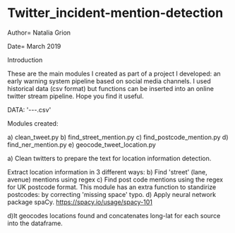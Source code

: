 # Twitter_incident-mention-detection


Author= Natalia Grion

Date= March 2019

Introduction

These are the main modules I created as part of a project I developed: an early warning system pipeline based on social media channels. I used historical data (csv format) but functions can be inserted into an online twitter stream pipeline.
Hope you find it useful. 


DATA:
'---.csv'
 
  Modules created: 

 a) clean_tweet.py
 b) find_street_mention.py
 c) find_postcode_mention.py
 d) find_ner_mention.py
 e) geocode_tweet_location.py
 
a) Clean twitters to prepare the text for location information detection.

Extract location information in 3 different ways:
b) Find 'street' (lane, avenue) mentions using regex
c) Find post code mentions using the regex for UK postcode format. This module has an extra function to standirize postcodes: by correcting 'missing space' typo. 
d) Apply neural network package spaCy. https://spacy.io/usage/spacy-101

d)It geocodes locations found and concatenates long-lat for each source into the dataframe. 

